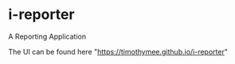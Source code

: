 # i-reporter
A Reporting Application

The UI can be found here "https://timothymee.github.io/i-reporter"
